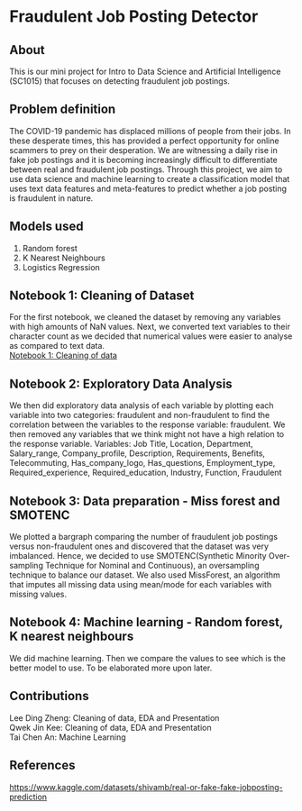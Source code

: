 # Fraudulent Job Posting Detector
## About
This is our mini project for Intro to Data Science and Artificial Intelligence (SC1015) that focuses on detecting fraudulent job postings.
## Problem definition
The COVID-19 pandemic has displaced millions of people from their jobs. In these desperate times, this has provided a perfect opportunity for online scammers to prey on their desperation. We are witnessing a daily rise in fake job postings and it is becoming increasingly difficult to differentiate between real and fraudulent job postings. Through this project, we aim to use data science and machine learning to create a classification model that uses text data features and meta-features to predict whether a job posting is fraudulent in nature.
## Models used
1. Random forest
2. K Nearest Neighbours
3. Logistics Regression
## Notebook 1: Cleaning of Dataset
For the first notebook, we cleaned the dataset by removing any variables with high amounts of NaN values. Next, we converted text variables to their character count as we decided that numerical values were easier to analyse as compared to text data.</br>
[Notebook 1: Cleaning of data](https://github.com/taica00/SC1015/blob/main/Cleaning%20of%20Dataset%20.ipynb)

## Notebook 2: Exploratory Data Analysis
We then did exploratory data analysis of each variable by plotting each variable into two categories: fraudulent and non-fraudulent to find the correlation between the variables to the response variable: fraudulent. We then removed any variables that we think might not have a high relation to the response variable.
Variables: Job Title, Location, Department, Salary_range, Company_profile, Description, Requirements, Benefits, Telecommuting, Has_company_logo, Has_questions, 
Employment_type, Required_experience, Required_education, Industry, Function, Fraudulent
## Notebook 3: Data preparation - Miss forest and SMOTENC
We plotted a bargraph comparing the number of fraudulent job postings versus non-fraudulent ones and discovered that the dataset was very imbalanced. Hence, we decided to use SMOTENC(Synthetic Minority Over-sampling Technique for Nominal and Continuous), an oversampling technique to balance our dataset. We also used MissForest, an algorithm that imputes all missing data using mean/mode for each variables with missing values. 
## Notebook 4: Machine learning - Random forest, K nearest neighbours
We did machine learning. Then we compare the values to see which is the better model to use. To be elaborated more upon later.
## Contributions
Lee Ding Zheng: Cleaning of data, EDA and Presentation </br>
Qwek Jin Kee: Cleaning of data, EDA and Presentation </br>
Tai Chen An: Machine Learning 
## References
https://www.kaggle.com/datasets/shivamb/real-or-fake-fake-jobposting-prediction
